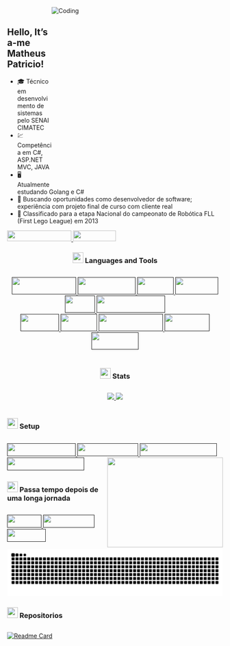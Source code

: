 <div>
   <img align="right" alt="Coding" width="400" height="413" src="https://c.tenor.com/-BVsDZoO0d8AAAAC/dedinho-anime.gif">
</div>

<br>

## Hello, It’s a-me Matheus Patricio!

- 🎓 Técnico em desenvolvimento de sistemas pelo SENAI CIMATEC
- 💹 Competência em C#, ASP.NET MVC, JAVA
- 🖥️ Atualmente estudando Golang e C#
- 👯 Buscando oportunidades como desenvolvedor de software; experiência com projeto final de curso com cliente real
- 🥇 Classificado para a etapa Nacional do campeonato de Robótica FLL (First Lego League) em 2013
<div align="left">
  <a href="https://www.linkedin.com/in/matheuspatricio/" target="_blank"> <img src="https://img.shields.io/badge/Linkedin-Perfil-%230077B5.svg?style=for-the-badge&logo=linkedin&logoColor=white" width="150" height="25"/> </a>
  <img src="http://estruyf-github.azurewebsites.net/api/VisitorHit?user=MPaTXD&repo=MPaTXD&countColorcountColor&countColor=%230077B5" width="100" height="25"/> 
</div>

<div>
<h3 align="center"><img src="https://emoji.discord.st/emojis/afadae59-17dd-4217-bf4f-f3ae92f27ab6.gif" width="25" height="25"> Languages and Tools</h3>
</div>

## 
<div align="center">
  <a href="" target="_blank"> <img src="https://img.shields.io/badge/Windows-0078D6?style=for-the-badge&logo=windows&logoColor=white" width="150" height="40"/> </a> 
  <a href="" target="_blank"> <img src="https://img.shields.io/badge/Ubuntu-E95420?style=for-the-badge&logo=ubuntu&logoColor=white" width="135" height="40"/> </a> 
  <a href="" target="_blank"> <img src="https://img.shields.io/badge/C%23-239120?style=for-the-badge&logo=c-sharp&logoColor=white" width="85" height="40"/> </a> 
  <a href="" target="_blank"> <img src="https://img.shields.io/badge/C%2B%2B-00599C?style=for-the-badge&logo=c%2B%2B&logoColor=white" width="100" height="40"/> </a>
  <a href="" target="_blank"> <img src="https://img.shields.io/badge/C-00599C?style=for-the-badge&logo=c&logoColor=white" width="70" height="40"/> </a> 
  <a href="" target="_blank"> <img src="https://img.shields.io/badge/JavaScript-323330?style=for-the-badge&logo=javascript&logoColor=F7DF1E" width="160" height="40"/> </a> 
  <div>
    <a href="" target="_blank"> <img src="https://img.shields.io/badge/Java-ED8B00?style=for-the-badge&logo=java&logoColor=white" width="90" height="40"/> </a> 
    <a href="" target="_blank"> <img src="https://img.shields.io/badge/Go-00ADD8?style=for-the-badge&logo=go&logoColor=white" width="85" height="40"/> </a>
    <a href="" target="_blank"> <img src="https://img.shields.io/badge/Postman-FF6C37?style=for-the-badge&logo=postman&logoColor=white" width="150" height="40"/> </a>
    <a href="" target="_blank"> <img src="https://img.shields.io/badge/.NET-5C2D91?style=for-the-badge&logo=.net&logoColor=white" width="105" height="40"/> </a> 
    <a href="" target="_blank"> <img src="https://img.shields.io/badge/MySQL-00000F?style=for-the-badge&logo=mysql&logoColor=white" width="110" height="40"/> </a> 
  </div>
</div>

<br>

<h3 align="center"><img src="https://emoji.discord.st/emojis/0aa7450f-9598-448e-b8f5-26f88db1c04a.gif" width="25" height="25"> Stats</h3>

## 
<div align="center"> 
   <a href="https://github.com/anuraghazra/github-readme-stats">
    <img  src="https://github-readme-stats.vercel.app/api?username=MPaTXD&count_private=true&show_icons=true&theme=tokyonight" />
  </a>
<a href="https://github.com/anuraghazra/convoychat">
  <img  src="https://github-readme-stats.vercel.app/api/top-langs/?username=MPaTXD&theme=tokyonight" />
</a>
</div>

<br>

<h3><img src="https://emoji.discord.st/emojis/f81e2ca1-34e1-4192-ae1f-0c55c470f601.gif" width="25" height="25"> Setup</h3>

##
<div align="left">
  <a href="" target="_blank"> <img src="https://img.shields.io/badge/XBOX-SERIES_S-107C10?style=for-the-badge&logo=xbox&logoColor=white" width="160" height="30"/> </a> 
  <a href="" target="_blank"> <img src="https://img.shields.io/badge/Windows-11-0078D6?style=for-the-badge&logo=windows&logoColor=white" width="142" height="30"/> </a> 
  <a href="" target="_blank"> <img src="https://img.shields.io/badge/AMD-Ryzen_5_3600-ED1C24?style=for-the-badge&logo=amd&logoColor=white" width="180" height="30"/> </a> 
  <a href="" target="_blank"> <img src="https://img.shields.io/badge/NVIDIA-GTX1060-76B900?style=for-the-badge&logo=nvidia&logoColor=white" width="180" height="30"/> </a>
  <img align="right" alt="" width="270" height="210" src="https://c.tenor.com/lnHy5A_HnVMAAAAC/pc-master-race-gaming.gif">
</div>

<h3><img src="https://emoji.discord.st/emojis/5b559c94-0c62-403a-accf-2a406eeb16cb.gif" width="25" height="25"> Passa tempo depois de uma longa jornada</h3>

##
<div>
  <a href="" target="_blank"> <img src="https://img.shields.io/badge/Xbox-107C10?style=for-the-badge&logo=xbox&logoColor=white" width="80" height="30"/> </a> 
  <a href="" target="_blank"> <img src="https://img.shields.io/badge/epicgames-%23313131.svg?style=for-the-badge&logo=epicgames&logoColor=white" width="120" height="30"/> </a>
  <a href="" target="_blank"> <img src="https://img.shields.io/badge/Steam-000000?style=for-the-badge&logo=steam&logoColor=white" width="90" height="30"/> </a> 
</div>

![Snake animation](https://github.com/MPaTXD/MPaTXD/blob/output/github-contribution-grid-snake.svg) 

<h3><img src="https://emoji.discord.st/emojis/aea6b19d-1ebb-42b9-98d6-4136ff2ede45.gif" width="25" height="25"/> Repositorios</h3>

##

[![Readme Card](https://github-readme-stats.vercel.app/api/pin/?username=MPaTXD&repo=MPaTXD&title_color=6495ED&icon_color=9370DB&text_color=20B2AA&bg_color=151515)](https://github.com/MPaTXD/MPaTXD)






